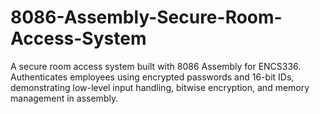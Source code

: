 # 8086-Assembly-Secure-Room-Access-System
A secure room access system built with 8086 Assembly for ENCS336. Authenticates employees using encrypted passwords and 16-bit IDs, demonstrating low-level input handling, bitwise encryption, and memory management in assembly.
